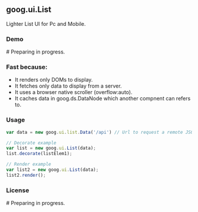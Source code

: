 ## goog.ui.List

Lighter List UI for Pc and Mobile.

### Demo

\# Preparing in progress.

### Fast because:

- It renders only DOMs to display.
- It fetches only data to display from a server.
- It uses a browser native scroller (overflow:auto).
- It caches data in goog.ds.DataNode which another compnent can refers to.

### Usage

```javascript
var data = new goog.ui.list.Data('/api') // Url to request a remote JSON to

// Decorate example
var list = new goog.ui.List(data);
list.decorate(listElem1);

// Render example
var list2 = new goog.ui.List(data);
list2.render();
```
### License

\# Preparing in progress.
